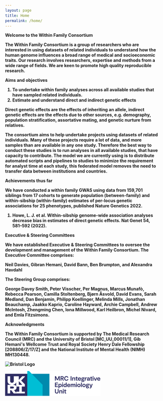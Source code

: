 ```yaml
---
layout: page
title: Home
permalink: /home/
---
```

<strong>Welcome to the Within Family Consortium<strong>

The Within Family Consortium is a group of researchers who are interested in using datasets of related individuals to understand how the human genome influences a broad range of medical and socioeconomic traits. Our research involves researchers, expertise and methods from a wide range of fields. We are keen to promote high quality reproducible research. 

**Aims and objectives**

1. To undertake within family analyses across all available studies that have sampled related individuals. 
2. Estimate and understand direct and indirect genetic effects 

Direct genetic effects are the effects of inheriting an allele, indirect genetic effects are the effects due to other sources, e.g. demography, population stratification, assortative mating, and genetic nurture from relatives. 

The consortium aims to help undertake projects using datasets of related individuals. Many of these projects require a lot of data, and more samples than are available in any one study. Therefore the best way to conduct these studies is to run analyses in all available studies, that have capacity to contribute. The model we are currently using is to distribute automated scripts and pipelines to studies to minimize the requirement for analyst time at each study, this federated model removes the need to transfer data between institutions and countries. 

**Achievements thus far**

We have conducted a within family GWAS using data from 159,701 siblings from 17 cohorts to generate population (between-family) and within-sibship (within-family) estimates of per-locus genetic associations for 25 phenotypes, published Nature Genetics 2022. 

1. Howe, L. J. et al. Within-sibship genome-wide association analyses decrease bias in estimates of direct genetic effects. Nat Genet 54, 581–592 (2022).

**Executive & Steering Committees**

We have established Executive & Steering Committees to oversee the development and management of the Within Family Consortium. The Executive Committee comprises:

Neil Davies, Gibran Hemani, David Bann, Ben Brumpton, and Alexandra Havdahl

The Steering Group comprises:

George Davey Smith, Peter Visscher, Per Magnus, Marcus Munafò, Rebecca Pearson, Camilla Stoltenberg, Bjørn Åsvold, David Evans, Sarah Medland, Dan Benjamin, Philipp Koellinger, Melinda Mills, Jonathan Beauchamp, Jaakko Kaprio, Caroline Hayward, Archie Campbell, Andrew McIntosh, Zhengming Chen, Iona  Millwood, Karl Heilbron, Michel Nivard, and Emla Fitzsimons.

<strong>Acknowledgments<strong>

The Within Family Consortium is supported by The Medical Research Council (MRC) and the University of Bristol [MC_UU_00011/1], Gib Hemani's Wellcome Trust and Royal Society Henry Dale Fellowship [208806/Z/17/Z] and the National Institute of Mental Health (NIMH) MH130448.

![Bristol Logo](/assets/bristol.png)

![MRC IEU Logo](/assets/mrc-ieu-logo.png)